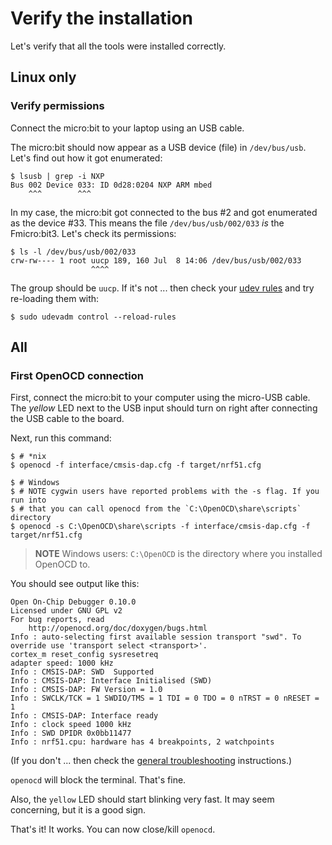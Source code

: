 # Verify the installation

Let's verify that all the tools were installed correctly.

## Linux only

### Verify permissions

Connect the micro:bit to your laptop using an USB cable.

The micro:bit should now appear as a USB device (file) in `/dev/bus/usb`.
Let's find out how it got enumerated:

``` shell
$ lsusb | grep -i NXP
Bus 002 Device 033: ID 0d28:0204 NXP ARM mbed
    ^^^        ^^^
```

In my case, the micro:bit got connected to the bus #2 and got enumerated as the device #33.
This means the file `/dev/bus/usb/002/033` *is* the Fmicro:bit3.
Let's check its permissions:

``` shell
$ ls -l /dev/bus/usb/002/033
crw-rw---- 1 root uucp 189, 160 Jul  8 14:06 /dev/bus/usb/002/033
                  ^^^^
```

The group should be `uucp`.
If it's not ... then check your [udev rules] and try re-loading them with:

[udev rules]: ../setup/LINUX.html#udev%20rules

``` shell
$ sudo udevadm control --reload-rules
```

## All

### First OpenOCD connection

First, connect the micro:bit to your computer using the micro-USB cable.
The *yellow* LED next to the USB input should turn on right after connecting the USB cable to the board.

Next, run this command:

``` shell
$ # *nix
$ openocd -f interface/cmsis-dap.cfg -f target/nrf51.cfg

$ # Windows
$ # NOTE cygwin users have reported problems with the -s flag. If you run into
$ # that you can call openocd from the `C:\OpenOCD\share\scripts` directory
$ openocd -s C:\OpenOCD\share\scripts -f interface/cmsis-dap.cfg -f target/nrf51.cfg
```

> **NOTE** Windows users: `C:\OpenOCD` is the directory where you installed OpenOCD to.

You should see output like this:

``` shell
Open On-Chip Debugger 0.10.0
Licensed under GNU GPL v2
For bug reports, read
	http://openocd.org/doc/doxygen/bugs.html
Info : auto-selecting first available session transport "swd". To override use 'transport select <transport>'.
cortex_m reset_config sysresetreq
adapter speed: 1000 kHz
Info : CMSIS-DAP: SWD  Supported
Info : CMSIS-DAP: Interface Initialised (SWD)
Info : CMSIS-DAP: FW Version = 1.0
Info : SWCLK/TCK = 1 SWDIO/TMS = 1 TDI = 0 TDO = 0 nTRST = 0 nRESET = 1
Info : CMSIS-DAP: Interface ready
Info : clock speed 1000 kHz
Info : SWD DPIDR 0x0bb11477
Info : nrf51.cpu: hardware has 4 breakpoints, 2 watchpoints
```

(If you don't ... then check the [general troubleshooting] instructions.)

[general troubleshooting]: ../appendix/troubleshooting.html

`openocd` will block the terminal. That's fine.

Also, the `yellow` LED should start blinking very fast.
It may seem concerning, but it is a good sign.

That's it! It works. You can now close/kill `openocd`.

